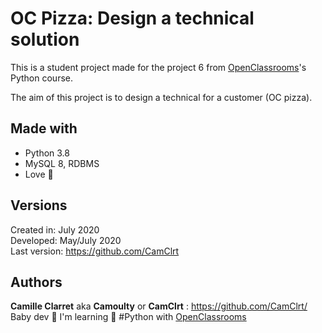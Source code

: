 OC Pizza: Design a technical solution
=================

This is a student project made for the project 6 from [OpenClassrooms](https://openclassrooms.com/ )'s Python course.

The aim of this project is to design a technical for a customer (OC pizza).

## Made with

* Python 3.8
* MySQL 8, RDBMS
* Love 💙

## Versions

Created in:   July 2020  
Developed:    May/July 2020  
Last version: https://github.com/CamClrt

## Authors

**Camille Clarret** aka **Camoulty** or **CamClrt** : https://github.com/CamClrt/  
Baby dev 🐣 I'm learning 🐍 #Python with [OpenClassrooms](https://openclassrooms.com/ )
